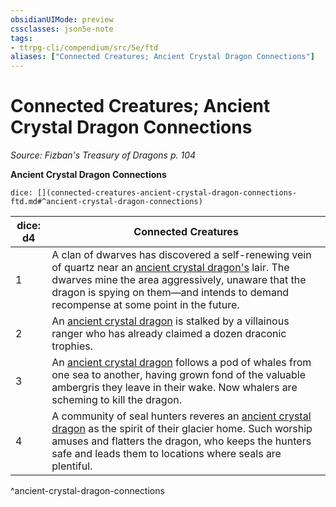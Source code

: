 ```yaml
---
obsidianUIMode: preview
cssclasses: json5e-note
tags:
- ttrpg-cli/compendium/src/5e/ftd
aliases: ["Connected Creatures; Ancient Crystal Dragon Connections"]
---
```

# Connected Creatures; Ancient Crystal Dragon Connections
*Source: Fizban's Treasury of Dragons p. 104* 

**Ancient Crystal Dragon Connections**

`dice: [](connected-creatures-ancient-crystal-dragon-connections-ftd.md#^ancient-crystal-dragon-connections)`

| dice: d4 | Connected Creatures |
|----------|---------------------|
| 1 | A clan of dwarves has discovered a self-renewing vein of quartz near an [ancient crystal dragon's](ancient-crystal-dragon-ftd.md) lair. The dwarves mine the area aggressively, unaware that the dragon is spying on them—and intends to demand recompense at some point in the future. |
| 2 | An [ancient crystal dragon](ancient-crystal-dragon-ftd.md) is stalked by a villainous ranger who has already claimed a dozen draconic trophies. |
| 3 | An [ancient crystal dragon](ancient-crystal-dragon-ftd.md) follows a pod of whales from one sea to another, having grown fond of the valuable ambergris they leave in their wake. Now whalers are scheming to kill the dragon. |
| 4 | A community of seal hunters reveres an [ancient crystal dragon](ancient-crystal-dragon-ftd.md) as the spirit of their glacier home. Such worship amuses and flatters the dragon, who keeps the hunters safe and leads them to locations where seals are plentiful. |
^ancient-crystal-dragon-connections